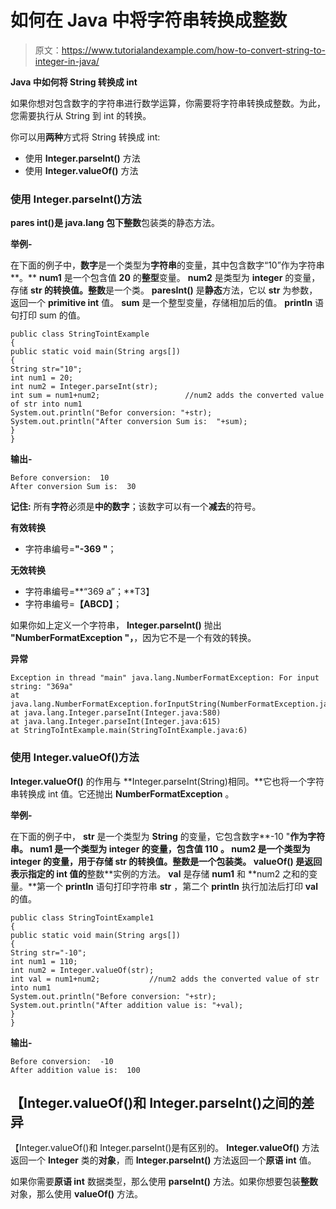 # 如何在 Java 中将字符串转换成整数

> 原文：<https://www.tutorialandexample.com/how-to-convert-string-to-integer-in-java/>

**Java 中如何将 String 转换成 int**

如果你想对包含数字的字符串进行数学运算，你需要将字符串转换成整数。为此，您需要执行从 String 到 int 的转换。

你可以用**两种**方式将 String 转换成 int:

*   使用 **Integer.parseInt()** 方法
*   使用 **Integer.valueOf()** 方法

### **使用 Integer.parseInt()方法**

**pares int()**是 **java.lang** 包下**整数**包装类的静态方法。

**举例-**

在下面的例子中，**数字**是一个类型为**字符串**的变量，其中包含数字“10”作为字符串**。** **num1** 是一个包含值 **20** 的**整型**变量。 **num2** 是类型为 **integer** 的变量，存储 **str 的转换值。整数**是一个类。 **paresInt()** 是**静态**方法，它以 **str** 为参数，返回一个 **primitive int** 值。 **sum** 是一个整型变量，存储相加后的值。 **println** 语句打印 sum 的值。

```
public class StringTointExample
{
public static void main(String args[])
{
String str="10";
int num1 = 20;
int num2 = Integer.parseInt(str);
int sum = num1+num2;                   //num2 adds the converted value of str into num1
System.out.println("Befor conversion: "+str);
System.out.println("After conversion Sum is:  "+sum);
}
}
```

**输出-**

```
Before conversion:  10
After conversion Sum is:  30
```

**记住:** 所有**字符**必须是**中的数字**；该数字可以有一个**减去**的符号。

**有效转换**

*   字符串编号=**"-369 "**；

**无效转换**

*   字符串编号=**“369 a”；**T3】
*   字符串编号=**【ABCD】**；

如果你如上定义一个字符串， **Integer.parseInt()** 抛出 **"NumberFormatException "，**，因为它不是一个有效的转换。

**异常**

```
Exception in thread "main" java.lang.NumberFormatException: For input string: "369a"
at java.lang.NumberFormatException.forInputString(NumberFormatException.java:65)
at java.lang.Integer.parseInt(Integer.java:580)
at java.lang.Integer.parseInt(Integer.java:615)
at StringToIntExample.main(StringToIntExample.java:6)

```

### 使用 Integer.valueOf()方法

**Integer.valueOf()** 的作用与 **Integer.parseInt(String)相同。**它也将一个字符串转换成 int 值。它还抛出 **NumberFormatException** 。

**举例-**

在下面的例子中， **str** 是一个类型为 **String** 的变量，它包含数字**-10 "**作为字符串。 **num1** 是一个类型为 **integer** 的变量，包含值 **110** 。 **num2** 是一个类型为 **integer** 的变量，用于存储 **str 的转换值。整数**是一个包装类。 **valueOf()** 是返回表示指定的 **int** 值的**整数**实例的方法。  **val** 是存储 **num1** 和 **num2 之和的变量。**第一个 **println** 语句打印字符串 **str** ，第二个 **println** 执行加法后打印 **val** 的值。

```
public class StringTointExample1
{
public static void main(String args[])
{
String str="-10";
int num1 = 110;
int num2 = Integer.valueOf(str);
int val = num1+num2;           //num2 adds the converted value of str into num1
System.out.println("Before conversion: "+str);
System.out.println("After addition value is: "+val);
}
}
```

**输出-**

```
Before conversion:  -10
After addition value is:  100
```

## 【Integer.valueOf()和 Integer.parseInt()之间的差异

【Integer.valueOf()和 Integer.parseInt()是有区别的。 **Integer.valueOf()** 方法返回一个 **Integer** 类的**对象**，而 **Integer.parseInt()** 方法返回一个**原语 int** 值。

如果你需要**原语 int** 数据类型，那么使用 **parseInt()** 方法。如果你想要包装**整数**对象，那么使用 **valueOf()** 方法。